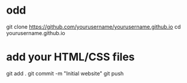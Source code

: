 # odd
git clone https://github.com/yourusername/yourusername.github.io
cd yourusername.github.io
# add your HTML/CSS files
git add .
git commit -m "Initial website"
git push

